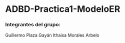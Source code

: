 # ADBD-Practica1-ModeloER

### Integrantes del grupo:
Guillermo Plaza Gayán
Ithaisa Morales Arbelo

